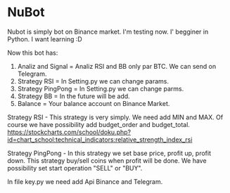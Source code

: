 # NuBot

Nubot is simply bot on Binance market. I'm testing now. I' begginer in Python. I want learning :D 

Now this bot has:
  1) Analiz and Signal = Analiz RSI and BB only par BTC. We can send on Telegram.
  2) Strategy RSI = In Setting.py we can change params. 
  3) Strategy PingPong = In Setting.py we can change parms.
  4) Strategy BB = In the future will be add. 
  5) Balance = Your balance account on Binance Market.


Strategy RSI - This strategy is very simply. We need add MIN and MAX. Of course we have possibility add budget_order and budget_total.
  https://stockcharts.com/school/doku.php?id=chart_school:technical_indicators:relative_strength_index_rsi
  
Strategy PingPong - In this strategy we set base price, profit up, profit down. This strategy buy/sell coins when profit will be done. We have possibility set start operation "SELL" or "BUY".

In file key.py we need add Api Binance and Telegram.
